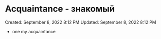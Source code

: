# Acquaintance - знакомый

Created: September 8, 2022 8:12 PM
Updated: September 8, 2022 8:12 PM

- one my acquaintance